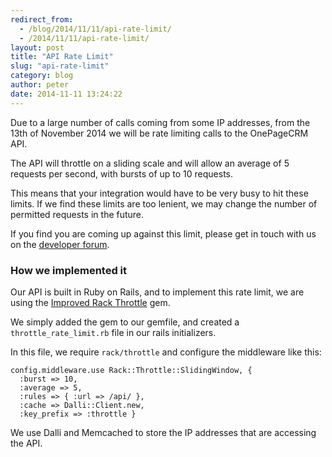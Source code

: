 ```yaml
---
redirect_from:
  - /blog/2014/11/11/api-rate-limit/
  - /2014/11/11/api-rate-limit/
layout: post
title: "API Rate Limit"
slug: "api-rate-limit"
category: blog
author: peter
date: 2014-11-11 13:24:22
---
```


Due to a large number of calls coming from some IP addresses, from the 13th of November 2014 we will be rate limiting calls to the OnePageCRM API.

The API will throttle on a sliding scale and will allow an average of 5 requests per second, with bursts of up to 10 requests.

This means that your integration would have to be very busy to hit these limits. If we find these limits are too lenient, we may change the number of permitted requests in the future.

If you find you are coming up against this limit, please get in touch with us on the [developer forum][2].

### How we implemented it

Our API is built in Ruby on Rails, and to implement this rate limit, we are using the [Improved Rack Throttle][1] gem. 

We simply added the gem to our gemfile, and created a `throttle_rate_limit.rb` file in our rails initializers.

In this file, we require `rack/throttle` and configure the middleware like this:

    config.middleware.use Rack::Throttle::SlidingWindow, { 
      :burst => 10,
      :average => 5,
      :rules => { :url => /api/ },
      :cache => Dalli::Client.new,
      :key_prefix => :throttle }

We use Dalli and Memcached to store the IP addresses that are accessing the API.


  [1]: https://github.com/bensomers/improved-rack-throttle
  [2]: http://forum.developer.onepagecrm.com